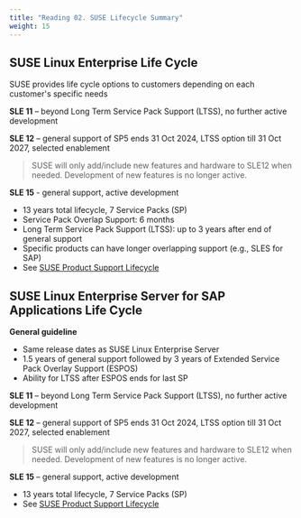 ```yaml
---
title: "Reading 02. SUSE Lifecycle Summary"
weight: 15
---
```


<!--
Copyright Amazon.com, Inc. or its affiliates. All Rights Reserved.
SPDX-License-Identifier: MIT-0
-->

## SUSE Linux Enterprise Life Cycle

SUSE provides life cycle options to customers depending on each customer's specific needs

**SLE 11**	– beyond Long Term Service Pack Support (LTSS), no further active development

**SLE 12**	– general support of SP5 ends 31 Oct 2024, LTSS option till 31 Oct 2027, selected enablement
> SUSE will only add/include new features and hardware to SLE12 when needed. Development of new features is no longer active.

**SLE 15**	- general support, active development

- 13 years total lifecycle, 7 Service Packs (SP)
- Service Pack Overlap Support: 6 months
- Long Term Service Pack Support (LTSS): up to 3 years after end of general support
- Specific products can have longer overlapping support (e.g., SLES for SAP)
- See [SUSE Product Support Lifecycle](https://www.suse.com/lifecycle)

## SUSE Linux Enterprise Server for SAP Applications Life Cycle

**General guideline**

- Same release dates as SUSE Linux Enterprise Server
- 1.5 years of general support followed by 3 years of Extended Service Pack Overlay Support (ESPOS)
- Ability for LTSS after ESPOS ends for last SP

**SLE 11**	– beyond Long Term Service Pack Support (LTSS), no further active development

**SLE 12**	– general support of SP5 ends 31 Oct 2024, LTSS option till 31 Oct 2027, selected enablement
> SUSE will only add/include new features and hardware to SLE12 when needed. Development of new features is no longer active.

**SLE 15**	– general support, active development

- 13 years total lifecycle, 7 Service Packs (SP)
- See [SUSE Product Support Lifecycle](https://www.suse.com/lifecycle)
